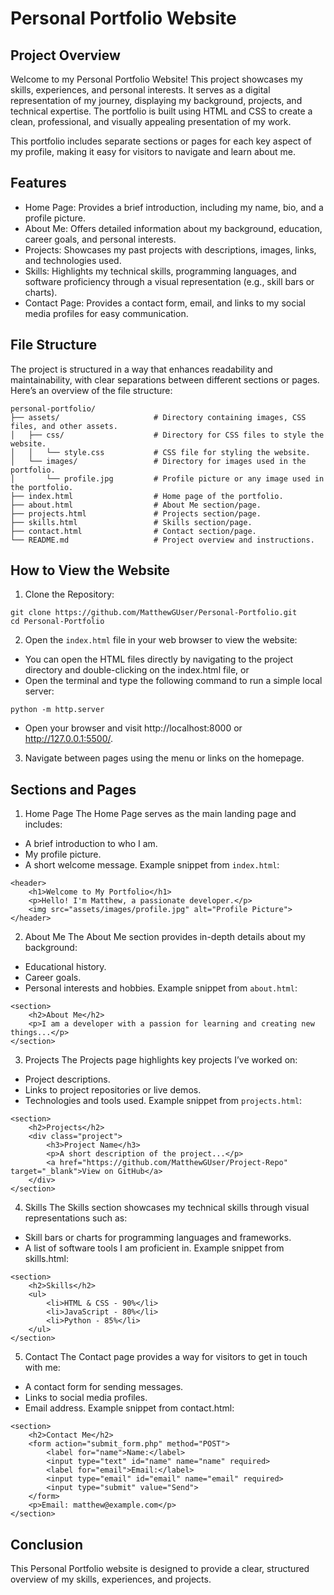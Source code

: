 # Personal Portfolio Website
## Project Overview
Welcome to my Personal Portfolio Website! This project showcases my skills, experiences, and personal interests. It serves as a digital representation of my journey, displaying my background, projects, and technical expertise. The portfolio is built using HTML and CSS to create a clean, professional, and visually appealing presentation of my work.

This portfolio includes separate sections or pages for each key aspect of my profile, making it easy for visitors to navigate and learn about me.

## Features
- Home Page: Provides a brief introduction, including my name, bio, and a profile picture.
- About Me: Offers detailed information about my background, education, career goals, and personal interests.
- Projects: Showcases my past projects with descriptions, images, links, and technologies used.
- Skills: Highlights my technical skills, programming languages, and software proficiency through a visual representation (e.g., skill bars or charts).
- Contact Page: Provides a contact form, email, and links to my social media profiles for easy communication.
## File Structure
The project is structured in a way that enhances readability and maintainability, with clear separations between different sections or pages. Here’s an overview of the file structure:

```
personal-portfolio/
├── assets/                     # Directory containing images, CSS files, and other assets.
│   ├── css/                    # Directory for CSS files to style the website.
│   │   └── style.css           # CSS file for styling the website.
│   └── images/                 # Directory for images used in the portfolio.
│       └── profile.jpg         # Profile picture or any image used in the portfolio.
├── index.html                  # Home page of the portfolio.
├── about.html                  # About Me section/page.
├── projects.html               # Projects section/page.
├── skills.html                 # Skills section/page.
├── contact.html                # Contact section/page.
└── README.md                   # Project overview and instructions.
```
## How to View the Website
1. Clone the Repository:
```
git clone https://github.com/MatthewGUser/Personal-Portfolio.git
cd Personal-Portfolio
```
2. Open the `index.html` file in your web browser to view the website:

- You can open the HTML files directly by navigating to the project directory and double-clicking on the index.html file, or
- Open the terminal and type the following command to run a simple local server:
```
python -m http.server
```
- Open your browser and visit http://localhost:8000 or http://127.0.0.1:5500/.
3. Navigate between pages using the menu or links on the homepage.

## Sections and Pages
1. Home Page
The Home Page serves as the main landing page and includes:
- A brief introduction to who I am.
- My profile picture.
- A short welcome message.
Example snippet from `index.html`:
```
<header>
    <h1>Welcome to My Portfolio</h1>
    <p>Hello! I'm Matthew, a passionate developer.</p>
    <img src="assets/images/profile.jpg" alt="Profile Picture">
</header>
```
2. About Me
The About Me section provides in-depth details about my background:
- Educational history.
- Career goals.
- Personal interests and hobbies.
Example snippet from `about.html`:
```
<section>
    <h2>About Me</h2>
    <p>I am a developer with a passion for learning and creating new things...</p>
</section>
```
3. Projects
The Projects page highlights key projects I’ve worked on:
- Project descriptions.
- Links to project repositories or live demos.
- Technologies and tools used.
Example snippet from `projects.html`:
```
<section>
    <h2>Projects</h2>
    <div class="project">
        <h3>Project Name</h3>
        <p>A short description of the project...</p>
        <a href="https://github.com/MatthewGUser/Project-Repo" target="_blank">View on GitHub</a>
    </div>
</section>
```
4. Skills
The Skills section showcases my technical skills through visual representations such as:
- Skill bars or charts for programming languages and frameworks.
- A list of software tools I am proficient in.
Example snippet from skills.html:
```
<section>
    <h2>Skills</h2>
    <ul>
        <li>HTML & CSS - 90%</li>
        <li>JavaScript - 80%</li>
        <li>Python - 85%</li>
    </ul>
</section>
```
5. Contact
The Contact page provides a way for visitors to get in touch with me:
- A contact form for sending messages.
- Links to social media profiles.
- Email address.
Example snippet from contact.html:
```
<section>
    <h2>Contact Me</h2>
    <form action="submit_form.php" method="POST">
        <label for="name">Name:</label>
        <input type="text" id="name" name="name" required>
        <label for="email">Email:</label>
        <input type="email" id="email" name="email" required>
        <input type="submit" value="Send">
    </form>
    <p>Email: matthew@example.com</p>
</section>
```
## Conclusion
This Personal Portfolio website is designed to provide a clear, structured overview of my skills, experiences, and projects.